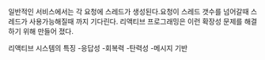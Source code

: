 일반적인 서비스에서는 각 요청에 스레드가 생성된다.요청이 스레드 갯수를 넘어갈때 스레드가 사용가능해질때 까지 기다린다. 리액티브 프로그래밍은 이런 확장성 문제를 해결하기 위해 만들어 졌다.

리액티브 시스템의 특징
-응답성
-회복력
-탄력성
-메시지 기반

